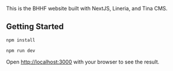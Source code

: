 This is the BHHF website built with NextJS, Lineria, and Tina CMS.

## Getting Started

```bash
npm install

npm run dev
```

Open [http://localhost:3000](http://localhost:3000) with your browser to see the result.
